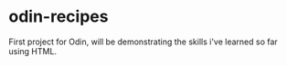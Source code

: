 # odin-recipes
First project for Odin, will be demonstrating the skills i've learned so far using HTML.
